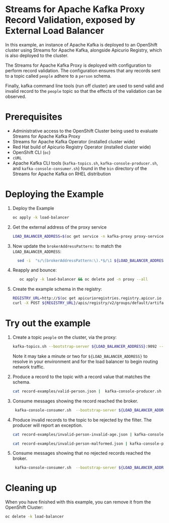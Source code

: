 # Streams for Apache Kafka Proxy Record Validation, exposed by External Load Balancer

In this example, an instance of Apache Kafka is deployed to an OpenShift cluster using Streams for Apache Kafka, alongside Apicurio Registry, which is also deployed to the cluster.

The Streams for Apache Kafka Proxy is deployed with configuration to perform record validation.  The configuration ensures that
any records sent to a topic called `people` adhere to a `person` schema.

Finally, kafka command line tools (run off cluster) are used to send valid and invalid record to the `people` topic
so that the effects of the validation can be observed.

# Prerequisites

* Administrative access to the OpenShift Cluster being used to evaluate Streams for Apache Kafka Proxy
* Streams for Apache Kafka Operator (installed cluster wide)
* Red Hat build of Apicurio Registry Operator (installed cluster wide)
* OpenShift CLI (`oc`)
* `cURL`
* Apache Kafka CLI tools (`kafka-topics.sh`, `kafka-console-producer.sh`, and `kafka-console-consumer.sh`) found in the `bin` directory of the Streams for Apache Kafka on RHEL distribution

# Deploying the Example

1. Deploy the Example
   ```sh
   oc apply -k load-balancer
   ```
2. Get the external address of the proxy service
   ```sh
   LOAD_BALANCER_ADDRESS=$(oc get service -n kafka-proxy proxy-service --template='{{(index .status.loadBalancer.ingress 0).hostname}}')
   ```
3. Now update the `brokerAddressPattern:` to match the `LOAD_BALANCER_ADDRESS`:
   ```sh
     sed -i  "s/\(brokerAddressPattern:\).*$/\1 ${LOAD_BALANCER_ADDRESS}/" load-balancer/proxy/proxy-config.yaml
   ```
4. Reapply and bounce:
   ```sh
      oc apply -k load-balancer && oc delete pod -n proxy --all
   ```

5. Create the example schema in the registry:

   ```sh
   REGISTRY_URL=http://$(oc get apicurioregistries.registry.apicur.io -n schema-registry registry --template='{{.status.info.host}}')
   curl -X POST ${REGISTRY_URL}/apis/registry/v2/groups/default/artifacts -H "Content-Type: application/json; artifactType=JSON" -H "X-Registry-ArtifactId: Person" --data @schemas/person.schema.json
   ```

# Try out the example

1. Create a topic `people` on the cluster, via the proxy:
   ```sh
   kafka-topics.sh --bootstrap-server ${LOAD_BALANCER_ADDRESS}:9092 --create -topic people
   ```
   Note it may take a minute or two for `${LOAD_BALANCER_ADDRESS}` to resolve in your environment and for the load balancer to begin routing
   network traffic.

2. Produce a record to the topic with a record value that matches the schema.
   ```sh
   cat record-examples/valid-person.json |  kafka-console-producer.sh --bootstrap-server ${LOAD_BALANCER_ADDRESS}:9092 --topic people --sync
   ```
3. Consume messages showing the record reached the broker.
   ```sh
    kafka-console-consumer.sh  --bootstrap-server ${LOAD_BALANCER_ADDRESS}:9092 --topic people --from-beginning --timeout-ms 10000
   ```   
4. Produce invalid records to the topic to be rejected by the filter.  The producer will report an exception.
   ```sh
   cat record-examples/invalid-person-invalid-age.json | kafka-console-producer.sh --bootstrap-server ${LOAD_BALANCER_ADDRESS}:9092 --topic people --sync
   ```

   ```sh
   cat record-examples/invalid-person-malformed.json | kafka-console-producer.sh --bootstrap-server ${LOAD_BALANCER_ADDRESS}:9092 --topic people --sync
   ```

5. Consume messages showing that no rejected records reached the broker.
   ```sh
    kafka-console-consumer.sh  --bootstrap-server ${LOAD_BALANCER_ADDRESS}:9092 --topic people --from-beginning --timeout-ms 10000
   ```   

# Cleaning up

When you have finished with this example, you can remove it from the OpenShift Cluster:

```sh
oc delete -k load-balancer
```

